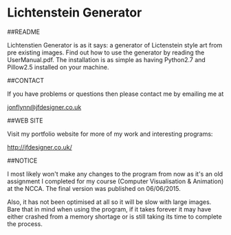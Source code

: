 # Lichtenstein Generator
##README

Lichtenstien Generator is as it says: a generator of Lictenstein style art from pre existing images. Find out how to use the generator by reading the UserManual.pdf. The installation is as simple as having Python2.7 and Pillow2.5 installed on your machine.

##CONTACT

If you have problems or questions then please contact me by emailing me at
	
jonflynn@jfdesigner.co.uk

##WEB SITE
	
Visit my portfolio website for more of my work and interesting programs:

http://jfdesigner.co.uk/

##NOTICE

I most likely won't make any changes to the program from now as it's an  old assignment I completed for my course (Computer Visualisation & Animation) at the NCCA. The final version was published on 06/06/2015.

Also, it has not been optimised at all so it will be slow with large images. Bare that in mind when using the program, if it takes forever it may have either crashed from a memory shortage or is still taking its time to complete the process.
